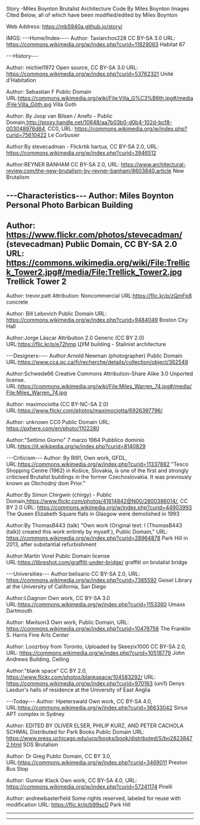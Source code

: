 Story -Miles Boynton
Brutalist Architecture
Code By Miles Boynton
Images Cited Below, all of which have been modified/edited by Miles Boynton

Web Address:  https://mb5940a.github.io/story/

IMGS:
---Home/Index----
Author: Taxiarchos228
CC BY-SA 3.0
URL: https://commons.wikimedia.org/w/index.php?curid=11829063
Habitat 67

---History---

Author: michiel1972
Open source, CC BY-SA 3.0
URL: https://commons.wikimedia.org/w/index.php?curid=53762321
Unité d'Habitation

Author: Sebastian F
Public Domain
URL:https://commons.wikimedia.org/wiki/File:Villa_G%C3%B6th.jpg#/media/File:Villa_Göth.jpg
Villa Goth

Author: By Joop van Bilsen / Anefo -
Public Domain,http://proxy.handle.net/10648/aa7b03b0-d0b4-102d-bcf8-003048976d84, CC0,
URL: https://commons.wikimedia.org/w/index.php?curid=75610422
Le Corbusier

Author:By stevecadman -
Flickrtik hartua, CC BY-SA 2.0,
URL: https://commons.wikimedia.org/w/index.php?curid=3946512

Author:REYNER BANHAM
CC BY-SA 2.0,
URL: https://www.architectural-review.com/the-new-brutalism-by-reyner-banham/8603840.article
New Brutalism

---Characteristics---
Author: Miles Boynton
Personal Photo
Barbican Building
-----
Author: https://www.flickr.com/photos/stevecadman/ (stevecadman)
Public Domain, CC BY-SA 2.0
URL:  https://commons.wikimedia.org/wiki/File:Trellick_Tower2.jpg#/media/File:Trellick_Tower2.jpg
Trellick Tower 2
-----
Author: trevor.patt
Attribution: Noncommercial
URL:https://flic.kr/p/zQmFp8
concrete

Author: Bill Lebovich
Public Domain
URL: https://commons.wikimedia.org/w/index.php?curid=9484049
Boston City Hall

Author:Jorge Láscar
Attribution 2.0 Generic (CC BY 2.0)
URL:https://flic.kr/p/e72hmp
ЦУМ building - Stalinist architecture


---Designers----
Author:Arnold Newman (photographer)
Public Domain
URL:https://www.cca.qc.ca/fr/recherche/details/collection/object/362549

Author:Schwede66
Creative Commons Attribution-Share Alike 3.0 Unported license.
URL:https://commons.wikimedia.org/wiki/File:Miles_Warren_74.jpg#/media/File:Miles_Warren_74.jpg

Author: maximociotta
(CC BY-NC-SA 2.0)
URL:https://www.flickr.com/photos/maximociotta/6926397796/

Author: unknown
CC0 Public Domain
URL: https://pxhere.com/en/photo/1102280

Author:"Settimo Giorno" 7 marzo 1964
Pubblico dominio
URL:https://it.wikipedia.org/w/index.php?curid=8140829


---Criticism---
Author: By Rl91, Own work, GFDL,
URL:https://commons.wikimedia.org/w/index.php?curid=11337882
"Tesco Shopping Centre (1962) in Košice, Slovakia, is one of the first and strongly criticised Brutalist buildings in the former Czechoslovakia. It was previously known as Obchodný dom Prior."

Author:By Simon Chirgwin (chirgy) -
Public Domain,https://www.flickr.com/photos/41614842@N00/2800386014/, CC BY 2.0
URL: https://commons.wikimedia.org/w/index.php?curid=44903993
The Queen Elizabeth Square flats in Glasgow were demolished in 1993

Author:By ThomasB443 (talk)
"Own work (Original text: I (ThomasB443 (talk)) created this work entirely by myself.), Public Domain,"
URL: https://commons.wikimedia.org/w/index.php?curid=28964878
Park Hill in 2013, after substantial refurbishment

Author:Martin Vorel
Public Domain license
URL:https://libreshot.com/graffiti-under-bridge/
graffiti on brutalist bridge


---Universities---
Author:belisario
CC BY-SA 2.0,
URL: https://commons.wikimedia.org/w/index.php?curid=7365592
Geisel Library at the University of California, San Diego

Author:LGagnon
Own work, CC BY-SA 3.0
URL:https://commons.wikimedia.org/w/index.php?curid=1153360
Umass Dartmouth

Author: Mwilson3
Own work, Public Domain,
URL: https://commons.wikimedia.org/w/index.php?curid=10478756
The Franklin S. Harris Fine Arts Center

Author: Loozrboy from Toronto, Uploaded by Skeezix1000
CC BY-SA 2.0,
URL: https://commons.wikimedia.org/w/index.php?curid=10518779
John Andrews Building, Ceiling

Author:"blank space"
 CC BY 2.0, https://www.flickr.com/photos/blankspace/104583292/
URL: https://commons.wikimedia.org/w/index.php?curid=970163
(uni1) Denys Lasdun's halls of residence at the University of East Anglia


---Today---
Author: Hpeterswald
Own work, CC BY-SA 4.0,
URL:https://commons.wikimedia.org/w/index.php?curid=36633042
Sirius APT complex in Sydney

Author: EDITED BY OLIVER ELSER, PHILIP KURZ, AND PETER CACHOLA SCHMAL
Distributed for Park Books
Public Domain
URL: https://www.press.uchicago.edu/ucp/books/book/distributed/S/bo28238472.html
SOS Brutalism

Author: Dr Greg
Public Domain, CC BY 3.0,
URL:https://commons.wikimedia.org/w/index.php?curid=3469011
Preston Bus Stop

Author: Gunnar Klack
Own work, CC BY-SA 4.0,
URL: https://commons.wikimedia.org/w/index.php?curid=57241174
Pirelli

Author: andrewbasterfield
Some rights reserved, labeled for reuse with modification
URL: https://flic.kr/p/b99scD
Park Hill

**************************************************************************************************************************************************
**************************************************************************************************************************************************************
